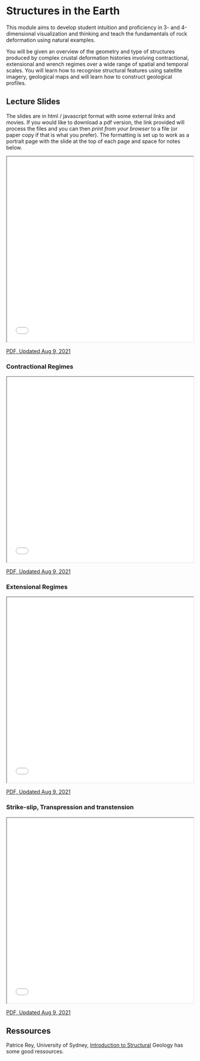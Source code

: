 # Structures in the Earth

This module aims to develop student intuition and proficiency in 3- and 4-dimensional visualization and thinking and teach the fundamentals of rock deformation using natural examples.

You will be given an overview of the geometry and type of structures produced by complex crustal deformation histories involving contractional, extensional and wrench regimes over a wide range of spatial and temporal scales. You will learn how to recognise structural features using satellite imagery, geological maps and will learn how to construct geological profiles.

## Lecture Slides 

The slides are in html / javascript format with some external links and movies. If you would like to download a pdf version, the link provided will process the files and you can then *print from your browser* to a file (or paper copy if that is what you prefer). The formatting is set up to work as a portrait page with the slide at the top of each page and space for notes below.

<iframe src="../slideshows/Module-ii-Lecture-1-Structural-Geology-And-Crustal-Deformation.reveal.html" title="Slideshow" width=100%, height=500 allowfullscreen></iframe>

<a href="../slideshows/Module-ii-Lecture-1-Structural-Geology-And-Crustal-Deformation.reveal.html?print-pdf"> PDF, Updated Aug 9, 2021 </a>

### Contractional Regimes

<iframe src="../slideshows/Module-ii-Lecture-2-Contractional_Regimes.reveal.html" title="Slideshow" width=100%, height=500 allowfullscreen></iframe>

<a href="../slideshows/Module-ii-Lecture-2-Contractional_Regimes.reveal.html?print-pdf"> PDF, Updated Aug 9, 2021 </a>

### Extensional Regimes

<iframe src="../slideshows/Module-ii-Lecture-3-Extensional_Regimes.reveal.html" title="Slideshow" width=100%, height=500 allowfullscreen></iframe>

<a href="../slideshows/Module-ii-Lecture-3-Extensional_Regimes.reveal.htmll?print-pdf"> PDF, Updated Aug 9, 2021 </a>

### Strike-slip, Transpression and transtension

<iframe src="../slideshows/Module-ii-Lecture-4-Strike-Slip-Transtention-Transpression.reveal.html" title="Slideshow" width=100%, height=500 allowfullscreen></iframe>

<a href="../slideshows/Module-ii-Lecture-4-Strike-Slip-Transtention-Transpression.reveal.htm?print-pdf"> PDF, Updated Aug 9, 2021 </a>

## Ressources

Patrice Rey, University of Sydney, [Introduction to Structural](https://sydney.academia.edu/PatriceRey) Geology has some good ressources.
